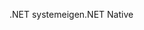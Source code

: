 <span data-ttu-id="3bd79-101">.NET systemeigen</span><span class="sxs-lookup"><span data-stu-id="3bd79-101">.NET Native</span></span>